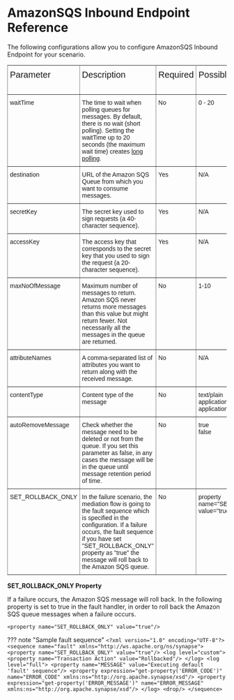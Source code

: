 # AmazonSQS Inbound Endpoint Reference

The following configurations allow you to configure AmazonSQS Inbound Endpoint for your scenario. 

<style type="text/css">
.tg  {border-collapse:collapse;border-spacing:0;}
.tg td{font-family:Arial, sans-serif;font-size:14px;padding:10px 5px;border-style:solid;border-width:1px;overflow:hidden;word-break:normal;border-color:black;}
.tg th{font-family:Arial, sans-serif;font-size:20px;font-weight:normal;padding:10px 5px;border-style:solid;border-width:1px;overflow:hidden;word-break:normal;border-color:black;}
.tg .tg-0pky{border-color:inherit;text-align:left;vertical-align:top}
</style>
<table class="tg">
  <tr>
    <th class="tg-0pky">Parameter</th>
    <th class="tg-0pky">Description</th>
    <th class="tg-0pky">Required</th>
    <th class="tg-0pky">Possible Values</th>
    <th class="tg-0pky">Default Value</th>
  </tr>
  <tr>
    <td class="tg-0pky">waitTime</td>
    <td class="tg-0pky">The time to wait when polling queues for messages. By default, there is no wait (short polling). Setting the waitTime up to 20 seconds (the maximum wait time) creates <a href="https://docs.aws.amazon.com/AWSSimpleQueueService/latest/SQSDeveloperGuide/sqs-short-and-long-polling.html#sqs-long-polling">long polling</a>.</td>
    <td class="tg-0pky">No</td>
    <td class="tg-0pky">0 - 20</td>
    <td class="tg-0pky">0</td>
  </tr>
  <tr>
    <td class="tg-0pky">destination</td>
    <td class="tg-0pky">URL of the Amazon SQS Queue from which you want to consume messages.</td>
    <td class="tg-0pky">Yes</td>
    <td class="tg-0pky">N/A	</td>
    <td class="tg-0pky">N/A</td>
  </tr>
  <tr>
    <td class="tg-0pky">secretKey</td>
    <td class="tg-0pky">The secret key used to sign requests (a 40-character sequence).</td>
    <td class="tg-0pky">Yes</td>
    <td class="tg-0pky">N/A</td>
    <td class="tg-0pky">N/A</td>
  </tr>
  <tr>
    <td class="tg-0pky">accessKey</td>
    <td class="tg-0pky">The access key that corresponds to the secret key that you used to sign the request (a 20-character sequence).</td>
    <td class="tg-0pky">Yes</td>
    <td class="tg-0pky">N/A</td>
    <td class="tg-0pky">N/A</td>
  </tr>
  <tr>
    <td class="tg-0pky">maxNoOfMessage</td>
    <td class="tg-0pky">Maximum number of messages to return. Amazon SQS never returns more messages than this value but might return fewer. Not necessarily all the messages in the queue are returned.</td>
    <td class="tg-0pky">No</td>
    <td class="tg-0pky">1-10</td>
    <td class="tg-0pky">1</td>
  </tr>
  <tr>
    <td class="tg-0pky">attributeNames</td>
    <td class="tg-0pky">A comma-separated list of attributes you want to return along with the received message.</td>
    <td class="tg-0pky">No</td>
    <td class="tg-0pky">N/A</td>
    <td class="tg-0pky">N/A</td>
  </tr> 
  <tr>
    <td class="tg-0pky">contentType</td>
    <td class="tg-0pky">Content type of the message</a></td>
    <td class="tg-0pky">No</td>
    <td class="tg-0pky">text/plain<br>
                        application/json<br>
                        application/xml</td>
    <td class="tg-0pky">text/plain</td>
  </tr>
  <tr>
    <td class="tg-0pky">autoRemoveMessage</td>
    <td class="tg-0pky">Check whether the message need to be deleted or not from the queue. If you set this parameter as false, in any cases the message will be in the queue until message retention period of time.</td>
    <td class="tg-0pky">No</td>
    <td class="tg-0pky">true<br>
                        false</td>
    <td class="tg-0pky">true</td>
  </tr> 
  <tr>
    <td class="tg-0pky">SET_ROLLBACK_ONLY</td>
    <td class="tg-0pky"> In the failure scenario, the mediation flow is going to the fault sequence which is specified in the configuration. If a failure occurs, the fault sequence if you have set "SET_ROLLBACK_ONLY" property as "true" the message will roll back to the Amazon SQS queue.<br>
    <td class="tg-0pky">No</td>
    <td class="tg-0pky">property name="SET_ROLLBACK_ONLY" value="true"</td>
    <td class="tg-0pky">-</td>
  </tr>   
</table>

    
 **SET_ROLLBACK_ONLY Property**
 
 If a failure occurs, the Amazon SQS message will roll back. In the following property is set to true in the fault handler, in order to roll back the Amazon SQS queue messages when a failure occurs.
 
 ```
 <property name="SET_ROLLBACK_ONLY" value="true"/>
 ```
    
 ??? note "Sample fault sequence"
        ```
        <?xml version="1.0" encoding="UTF-8"?>
        <sequence name="fault" xmlns="http://ws.apache.org/ns/synapse">
            <property name="SET_ROLLBACK_ONLY" value="true"/>
            <log level="custom">
                <property name="Transaction Action" value="Rollbacked"/>
            </log>
            <log level="full">
                <property name="MESSAGE" value="Executing default 'fault' sequence"/>
                <property expression="get-property('ERROR_CODE')"
                    name="ERROR_CODE" xmlns:ns="http://org.apache.synapse/xsd"/>
                <property expression="get-property('ERROR_MESSAGE')"
                    name="ERROR_MESSAGE" xmlns:ns="http://org.apache.synapse/xsd"/>
            </log>
            <drop/>
        </sequence>
        ```